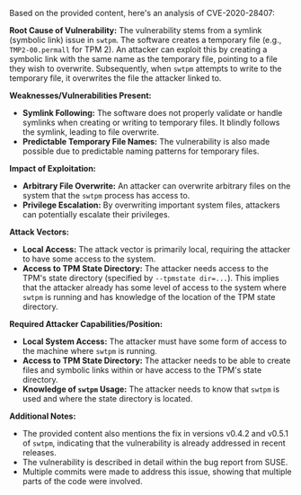 Based on the provided content, here's an analysis of CVE-2020-28407:

**Root Cause of Vulnerability:**
The vulnerability stems from a symlink (symbolic link) issue in `swtpm`. The software creates a temporary file (e.g., `TMP2-00.permall` for TPM 2). An attacker can exploit this by creating a symbolic link with the same name as the temporary file, pointing to a file they wish to overwrite. Subsequently, when `swtpm` attempts to write to the temporary file, it overwrites the file the attacker linked to.

**Weaknesses/Vulnerabilities Present:**
- **Symlink Following:** The software does not properly validate or handle symlinks when creating or writing to temporary files. It blindly follows the symlink, leading to file overwrite.
- **Predictable Temporary File Names:** The vulnerability is also made possible due to predictable naming patterns for temporary files.

**Impact of Exploitation:**
- **Arbitrary File Overwrite:** An attacker can overwrite arbitrary files on the system that the `swtpm` process has access to.
- **Privilege Escalation:** By overwriting important system files, attackers can potentially escalate their privileges.

**Attack Vectors:**
- **Local Access:** The attack vector is primarily local, requiring the attacker to have some access to the system.
- **Access to TPM State Directory:** The attacker needs access to the TPM's state directory (specified by `--tpmstate dir=...`). This implies that the attacker already has some level of access to the system where `swtpm` is running and has knowledge of the location of the TPM state directory.

**Required Attacker Capabilities/Position:**
- **Local System Access:** The attacker must have some form of access to the machine where `swtpm` is running.
- **Access to TPM State Directory:** The attacker needs to be able to create files and symbolic links within or have access to the TPM's state directory.
- **Knowledge of `swtpm` Usage:** The attacker needs to know that `swtpm` is used and where the state directory is located.

**Additional Notes:**
- The provided content also mentions the fix in versions v0.4.2 and v0.5.1 of `swtpm`, indicating that the vulnerability is already addressed in recent releases.
- The vulnerability is described in detail within the bug report from SUSE.
- Multiple commits were made to address this issue, showing that multiple parts of the code were involved.